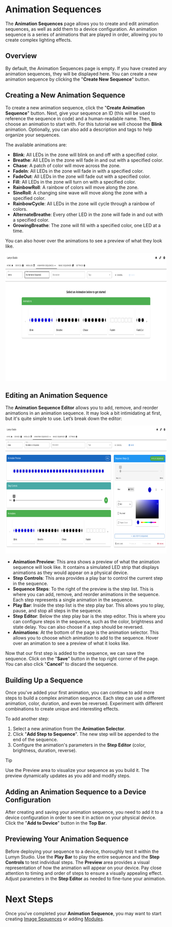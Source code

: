 # Animation Sequences

The **Animation Sequences** page allows you to create and edit animation sequences, as well as add them to a device configuration. An animation sequence is a series of animations that are played in order, allowing you to create complex lighting effects.

## Overview

By default, the Animation Sequences page is empty. If you have created any animation sequences, they will be displayed here. You can create a new animation sequence by clicking the "**Create New Sequence**" button.

## Creating a New Animation Sequence

To create a new animation sequence, click the "**Create Animation Sequence**" button. Next, give your sequence an ID (this will be used to reference the sequence in code) and a human-readable name. Then, choose an animation to start with. For this tutorial we will choose the **Blink** animation. Optionally, you can also add a description and tags to help organize your sequences.

The available animations are:
- **Blink**: All LEDs in the zone will blink on and off with a specified color.
- **Breathe**: All LEDs in the zone will fade in and out with a specified color.
- **Chase**: A patch of color will move across the zone.
- **FadeIn**: All LEDs in the zone will fade in with a specified color.
- **FadeOut**: All LEDs in the zone will fade out with a specified color.
- **Fill**: All LEDs in the zone will turn on with a specified color.
- **RainbowRoll**: A rainbow of colors will move along the zone.
- **SineRoll**: A changing sine wave will move along the zone with a specified color.
- **RainbowCycle**: All LEDs in the zone will cycle through a rainbow of colors.
- **AlternateBreathe**: Every other LED in the zone will fade in and out with a specified color.
- **GrowingBreathe**: The zone will fill with a specified color, one LED at a time.

You can also hover over the animations to see a preview of what they look like.

<img src="/lumyn-studio/animation-sequences/new-animation-sequence.png" alt="Creating a new animation sequence" height="400px"/>

## Editing an Animation Sequence

The **Animation Sequence Editor** allows you to add, remove, and reorder animations in an animation sequence. It may look a bit intimidating at first, but it's quite simple to use. Let’s break down the editor:

<img src="/lumyn-studio/animation-sequences/animation-sequence-editor.png" alt="Animation Sequence Editor" height="400px"/>

- **Animation Preview**: This area shows a preview of what the animation sequence will look like. It contains a simulated LED strip that displays animations as they would appear on a physical device.
- **Step Controls**: This area provides a play bar to control the current step in the sequence.
- **Sequence Steps**: To the right of the preview is the step list. This is where you can add, remove, and reorder animations in the sequence. Each step represents a single animation in the sequence.
- **Play Bar**: Inside the step list is the step play bar. This allows you to play, pause, and stop all steps in the sequence.
- **Step Editor**: Below the step play bar is the step editor. This is where you can configure steps in the sequence, such as the color, brightness and state delay. You can also choose if a step should be reversed.
- **Animations**: At the bottom of the page is the animation selector. This allows you to choose which animation to add to the sequence. Hover over an animation to see a preview of what it looks like.

Now that our first step is added to the sequence, we can save the sequence. Click on the "**Save**" button in the top right corner of the page. You can also click "**Cancel**" to discard the sequence.

## Building Up a Sequence

Once you've added your first animation, you can continue to add more steps to build a complex animation sequence. Each step can use a different animation, color, duration, and even be reversed.  Experiment with different combinations to create unique and interesting effects.

To add another step:

1. Select a new animation from the **Animation Selector**.
2. Click "**Add Step to Sequence**".  The new step will be appended to the end of the sequence.
3. Configure the animation's parameters in the **Step Editor** (color, brightness, duration, reverse).

> [!TIP]
> Use the Preview area to visualize your sequence as you build it. The preview dynamically updates as you add and modify steps.

## Adding an Animation Sequence to a Device Configuration

After creating and saving your animation sequence, you need to add it to a device configuration in order to see it in action on your physical device.  Click the "**Add to Device**" button in the **Top Bar**.

## Previewing Your Animation Sequence

Before deploying your sequence to a device, thoroughly test it within the Lumyn Studio. Use the **Play Bar** to play the entire sequence and the **Step Controls** to test individual steps. The **Preview** area provides a visual representation of how the animation will appear on your device. Pay close attention to timing and order of steps to ensure a visually appealing effect. Adjust parameters in the **Step Editor** as needed to fine-tune your animation.

# Next Steps

Once you've completed your **Animation Sequence**, you may want to start creating [Image Sequences](/lumyn-studio/image-sequences/#) or adding [Modules](/lumyn-studio/modules-page/#).